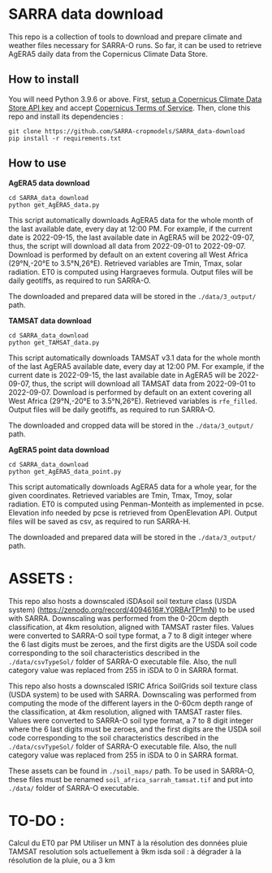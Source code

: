 
# SARRA data download
This repo is a collection of tools to download and prepare climate and weather files necessary for SARRA-O runs. So far, it can be used to retrieve AgERA5 daily data from the Copernicus Climate Data Store.
## How to install
You will need Python 3.9.6 or above.
First, [setup a Copernicus Climate Data Store API key](https://cds.climate.copernicus.eu/api-how-to) and accept [Copernicus Terms of Service](https://cds.climate.copernicus.eu/cdsapp/#!/terms/licence-to-use-copernicus-products).
Then, clone this repo and install its dependencies :

    git clone https://github.com/SARRA-cropmodels/SARRA_data-download
    pip install -r requirements.txt
## How to use
**AgERA5 data download**

    cd SARRA_data_download
    python get_AgERA5_data.py

This script automatically downloads AgERA5 data for the whole month of the last available date, every day at 12:00 PM. For example, if the current date is 2022-09-15, the last available date in AgERA5 will be 2022-09-07, thus, the script will download all data from 2022-09-01 to 2022-09-07.
Download is performed by default on an extent covering all West Africa (29°N,-20°E to 3.5°N,26°E).
Retrieved variables are Tmin, Tmax, solar radiation. 
ET0 is computed using Hargraeves formula.
Output files will be daily geotiffs, as required to run SARRA-O.

The downloaded and prepared data will be stored in the `./data/3_output/` path.

**TAMSAT data download**

    cd SARRA_data_download
    python get_TAMSAT_data.py

This script automatically downloads TAMSAT v3.1 data for the whole month of the last AgERA5 available date, every day at 12:00 PM. For example, if the current date is 2022-09-15, the last available date in AgERA5 will be 2022-09-07, thus, the script will download all TAMSAT data from 2022-09-01 to 2022-09-07.
Download is performed by default on an extent covering all West Africa (29°N,-20°E to 3.5°N,26°E).
Retrieved variables is `rfe_filled`. 
Output files will be daily geotiffs, as required to run SARRA-O.

The downloaded and cropped data will be stored in the `./data/3_output/` path.

**AgERA5 point data download**

    cd SARRA_data_download
    python get_AgERA5_data_point.py

This script automatically downloads AgERA5 data for a whole year, for the given coordinates.
Retrieved variables are Tmin, Tmax, Tmoy, solar radiation. 
ET0 is computed using Penman-Monteith as implemented in pcse.
Elevation info needed by pcse is retrieved from OpenElevation API.
Output files will be saved as csv, as required to run SARRA-H.

The downloaded and prepared data will be stored in the `./data/3_output/` path.

# ASSETS :
This repo also hosts a downscaled iSDAsoil soil texture class (USDA system) (https://zenodo.org/record/4094616#.Y0RBArTP1mN) to be used with SARRA. Downscaling was performed from the 0-20cm depth classification, at 4km resolution, aligned with TAMSAT raster files. Values were converted to SARRA-O soil type format, a 7 to 8 digit integer where the 6 last digits must be zeroes, and the first digits are the USDA soil code corresponding to the soil characteristics described in the `./data/csvTypeSol/` folder of SARRA-O executable file. Also, the null category value was replaced from 255 in iSDA to 0 in SARRA format.

This repo also hosts a downscaled ISRIC Africa SoilGrids soil texture class (USDA system) to be used with SARRA. Downscaling was performed from computing the mode of the different layers in the 0-60cm depth range of the classification, at 4km resolution, aligned with TAMSAT raster files. Values were converted to SARRA-O soil type format, a 7 to 8 digit integer where the 6 last digits must be zeroes, and the first digits are the USDA soil code corresponding to the soil characteristics described in the `./data/csvTypeSol/` folder of SARRA-O executable file. Also, the null category value was replaced from 255 in iSDA to 0 in SARRA format.

These assets can be found in `./soil_maps/` path.
To be used in SARRA-O, these files must be renamed `soil_africa_sarrah_tamsat.tif` and put into `./data/` folder of SARRA-O executable.

# TO-DO :
Calcul du ET0 par PM
Utiliser un MNT à la résolution des données pluie
TAMSAT resolution
sols actuellement à 9km
isda soil : à dégrader à la résolution de la pluie, ou a 3 km